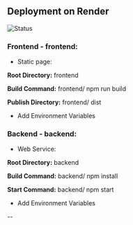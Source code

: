 ## Deployment on Render

![Status](https://img.shields.io/badge/render-published-darkgreen.svg)

### Frontend - frontend:

- Static page:

**Root Directory:** frontend

**Build Command:** frontend/ npm run build

**Publish Directory:** frontend/ dist

- Add Environment Variables

### Backend - backend:

- Web Service:

**Root Directory:** backend

**Build Command:** backend/ npm install

**Start Command:** backend/ npm start 

- Add Environment Variables

--
